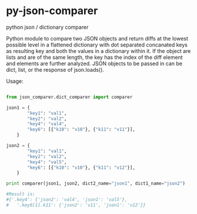 # py-json-comparer
python json / dictionary comparer

Python module to compare two JSON objects and return diffs at the lowest possible level in a flattened dictionary with dot separated concanated keys as resulting key and both the values in a dictionary within it.  If the object are lists and are of the same length, the key has the index of the diff element and elements are further analyzed. 
JSON objects to be passed in can be dict, list, or the response of json.loads().

Usage: 


```python

from json_comparer.dict_comparer import comparer

json1 = {
        "key1": "val1",
        "key2": "val2",
        "key4": "val4",
        "key6": [{"k10": "v10"}, {"k11": "v11"}],
    }

json2 = {
        "key1": "val1",
        "key2": "val2",
        "key4": "val5",
        "key6": [{"k10": "v10"}, {"k11": "v12"}],
    }

print comparer(json1, json2, dict2_name="json1", dict1_name="json2")

#Result is:
#{'.key4': {'json2': 'val4', 'json1': 'val5'}, 
#   '.key6[1].k11': {'json2': 'v11', 'json1': 'v12'}}

```
